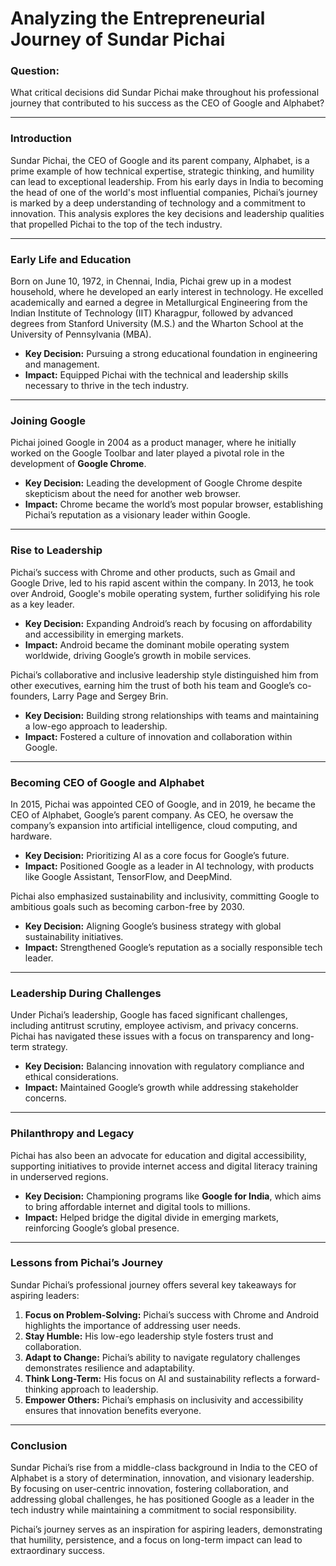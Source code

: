 # Analyzing the Entrepreneurial Journey of Sundar Pichai  

### Question:  
What critical decisions did Sundar Pichai make throughout his professional journey that contributed to his success as the CEO of Google and Alphabet?  

---

### Introduction  
Sundar Pichai, the CEO of Google and its parent company, Alphabet, is a prime example of how technical expertise, strategic thinking, and humility can lead to exceptional leadership. From his early days in India to becoming the head of one of the world's most influential companies, Pichai’s journey is marked by a deep understanding of technology and a commitment to innovation. This analysis explores the key decisions and leadership qualities that propelled Pichai to the top of the tech industry.  

---

### Early Life and Education  
Born on June 10, 1972, in Chennai, India, Pichai grew up in a modest household, where he developed an early interest in technology. He excelled academically and earned a degree in Metallurgical Engineering from the Indian Institute of Technology (IIT) Kharagpur, followed by advanced degrees from Stanford University (M.S.) and the Wharton School at the University of Pennsylvania (MBA).  

- **Key Decision:** Pursuing a strong educational foundation in engineering and management.  
- **Impact:** Equipped Pichai with the technical and leadership skills necessary to thrive in the tech industry.  

---

### Joining Google  
Pichai joined Google in 2004 as a product manager, where he initially worked on the Google Toolbar and later played a pivotal role in the development of **Google Chrome**.  

- **Key Decision:** Leading the development of Google Chrome despite skepticism about the need for another web browser.  
- **Impact:** Chrome became the world’s most popular browser, establishing Pichai’s reputation as a visionary leader within Google.  

---

### Rise to Leadership  
Pichai’s success with Chrome and other products, such as Gmail and Google Drive, led to his rapid ascent within the company. In 2013, he took over Android, Google's mobile operating system, further solidifying his role as a key leader.  

- **Key Decision:** Expanding Android’s reach by focusing on affordability and accessibility in emerging markets.  
- **Impact:** Android became the dominant mobile operating system worldwide, driving Google’s growth in mobile services.  

Pichai’s collaborative and inclusive leadership style distinguished him from other executives, earning him the trust of both his team and Google’s co-founders, Larry Page and Sergey Brin.  

- **Key Decision:** Building strong relationships with teams and maintaining a low-ego approach to leadership.  
- **Impact:** Fostered a culture of innovation and collaboration within Google.  

---

### Becoming CEO of Google and Alphabet  
In 2015, Pichai was appointed CEO of Google, and in 2019, he became the CEO of Alphabet, Google’s parent company. As CEO, he oversaw the company’s expansion into artificial intelligence, cloud computing, and hardware.  

- **Key Decision:** Prioritizing AI as a core focus for Google’s future.  
- **Impact:** Positioned Google as a leader in AI technology, with products like Google Assistant, TensorFlow, and DeepMind.  

Pichai also emphasized sustainability and inclusivity, committing Google to ambitious goals such as becoming carbon-free by 2030.  

- **Key Decision:** Aligning Google’s business strategy with global sustainability initiatives.  
- **Impact:** Strengthened Google’s reputation as a socially responsible tech leader.  

---

### Leadership During Challenges  
Under Pichai’s leadership, Google has faced significant challenges, including antitrust scrutiny, employee activism, and privacy concerns. Pichai has navigated these issues with a focus on transparency and long-term strategy.  

- **Key Decision:** Balancing innovation with regulatory compliance and ethical considerations.  
- **Impact:** Maintained Google’s growth while addressing stakeholder concerns.  

---

### Philanthropy and Legacy  
Pichai has also been an advocate for education and digital accessibility, supporting initiatives to provide internet access and digital literacy training in underserved regions.  

- **Key Decision:** Championing programs like **Google for India**, which aims to bring affordable internet and digital tools to millions.  
- **Impact:** Helped bridge the digital divide in emerging markets, reinforcing Google’s global presence.  

---

### Lessons from Pichai’s Journey  
Sundar Pichai’s professional journey offers several key takeaways for aspiring leaders:  
1. **Focus on Problem-Solving:** Pichai’s success with Chrome and Android highlights the importance of addressing user needs.  
2. **Stay Humble:** His low-ego leadership style fosters trust and collaboration.  
3. **Adapt to Change:** Pichai’s ability to navigate regulatory challenges demonstrates resilience and adaptability.  
4. **Think Long-Term:** His focus on AI and sustainability reflects a forward-thinking approach to leadership.  
5. **Empower Others:** Pichai’s emphasis on inclusivity and accessibility ensures that innovation benefits everyone.  

---

### Conclusion  
Sundar Pichai’s rise from a middle-class background in India to the CEO of Alphabet is a story of determination, innovation, and visionary leadership. By focusing on user-centric innovation, fostering collaboration, and addressing global challenges, he has positioned Google as a leader in the tech industry while maintaining a commitment to social responsibility.  

Pichai’s journey serves as an inspiration for aspiring leaders, demonstrating that humility, persistence, and a focus on long-term impact can lead to extraordinary success.  
